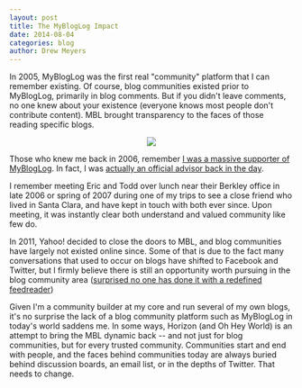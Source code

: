```yaml
---
layout: post
title: The MyBlogLog Impact
date: 2014-08-04
categories: blog
author: Drew Meyers
---
```


In 2005, MyBlogLog was the first real "community" platform that I can remember existing. Of course, blog communities existed prior to MyBlogLog, primarily in blog comments. But if you didn't leave comments, no one knew about your existence (everyone knows most people don't contribute content). MBL brought transparency to the faces of those reading specific blogs.

<p align="center"><img src="http://www.horizonapp.co//assets/colophon-mybloglog.jpg"></p>

Those who knew me back in 2006, remember [I was a massive supporter of MyBlogLog](http://www.drewmeyersinsights.com/2006/11/20/if-i-were-the-ceo-of-mybloglog-this-would-be-my-strategy/). In fact, I was [actually an official advisor back in the day](http://whoisandrewwee.com/blogging/whoisandrewweecom-inducted-into-mybloglog-advisors-and-the-social-inner-circle/).

I remember meeting Eric and Todd over lunch near their Berkley office in late 2006 or spring of 2007 during one of my trips to see a close friend who lived in Santa Clara, and have kept in touch with both ever since. Upon meeting, it was instantly clear both understand and valued community like few do.

In 2011, Yahoo! decided to close the doors to MBL, and blog communities have largely not existed online since. Some of that is due to the fact many conversations that used to occur on blogs have shifted to Facebook and Twitter, but I firmly believe there is still an opportunity worth pursuing in the blog community area ([surprised no one has done it with a redefined feedreader](http://www.geekwire.com/2013/opportunity-google-reader-replacements-social/))

Given I'm a community builder at my core and run several of my own blogs, it's no surprise the lack of a blog community platform such as MyBlogLog in today's world saddens me. In some ways, Horizon (and Oh Hey World) is an attempt to bring the MBL dynamic back -- and not just for blog communities, but for every trusted community. Communities start and end with people, and the faces behind communities today are always buried behind discussion boards, an email list, or in the depths of Twitter. That needs to change.